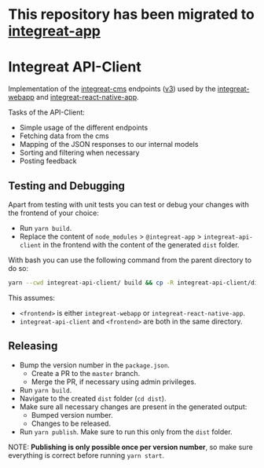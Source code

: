 # This repository has been migrated to [integreat-app](https://github.com/Integreat/integreat-app)

# Integreat API-Client

Implementation of the [integreat-cms](https://github.com/Integreat/cms) endpoints ([v3](https://github.com/Integreat/cms/wiki/REST-APIv3-Documentation))
used by the [integreat-webapp](https://github.com/Integreat/integreat-webapp) and [integreat-react-native-app](https://github.com/Integreat/integreat-react-native-app).

Tasks of the API-Client:
* Simple usage of the different endpoints
* Fetching data from the cms
* Mapping of the JSON responses to our internal models
* Sorting and filtering when necessary
* Posting feedback

## Testing and Debugging
Apart from testing with unit tests you can test or debug your changes with the frontend of your choice:
* Run `yarn build`.
* Replace the content of `node_modules` > `@integreat-app` > `integreat-api-client` in the frontend with the content of the generated `dist` folder.

With bash you can use the following command from the parent directory to do so:
```bash
yarn --cwd integreat-api-client/ build && cp -R integreat-api-client/dist/. <frontend>/node_modules/@integreat-app/integreat-api-client/
```
This assumes:
* `<frontend>` is either `integreat-webapp` or `integreat-react-native-app`.
* `integreat-api-client` and `<frontend>` are both in the same directory.

## Releasing
* Bump the version number in the `package.json`.
    * Create a PR to the `master` branch.
    * Merge the PR, if necessary using admin privileges.
* Run `yarn build`.
* Navigate to the created `dist` folder (`cd dist`).
* Make sure all necessary changes are present in the generated output:
    * Bumped version number.
    * Changes to be released.
* Run `yarn publish`. Make sure to run this only from the `dist` folder.
    
NOTE: **Publishing is only possible once per version number**, so make sure everything is correct before running `yarn start`.


